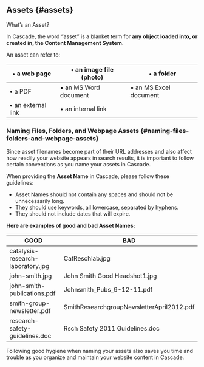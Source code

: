 ## Assets {#assets}

What’s an Asset?

In Cascade, the word “asset” is a blanket term for **any object loaded into, or created in, the Content Management System.**

An asset can refer to:

| • a web page | • an image file (photo) | • a folder |
| --- | --- | --- |
| • a PDF | • an MS Word document | • an MS Excel document |
| • an external link | • an internal link |  |

### Naming Files, Folders, and Webpage Assets {#naming-files-folders-and-webpage-assets}

Since asset filenames become part of their URL addresses and also affect how readily your website appears in search results, it is important to follow certain conventions as you name your assets in Cascade.

When providing the **Asset Name** in Cascade, please follow these guidelines:

*   Asset Names should not contain any spaces and should not be unnecessarily long.
*   They should use keywords, all lowercase, separated by hyphens.
*   They should not include dates that will expire.

**Here are examples of good and bad Asset Names:**

| **GOOD** | **BAD** |
| --- | --- |
| catalysis-research-laboratory.jpg | CatReschlab.jpg |
| john-smith.jpg | John Smith Good Headshot1.jpg |
| john-smith-publications.pdf | Johnsmith_Pubs_9-12-11.pdf |
| smith-group-newsletter.pdf | SmithResearchgroupNewsletterApril2012.pdf |
| research-safety-guidelines.doc | Rsch Safety 2011 Guidelines.doc |

Following good hygiene when naming your assets also saves you time and trouble as you organize and maintain your website content in Cascade.